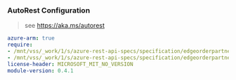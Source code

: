 ### AutoRest Configuration

> see https://aka.ms/autorest

``` yaml
azure-arm: true
require:
- /mnt/vss/_work/1/s/azure-rest-api-specs/specification/edgeorderpartner/resource-manager/readme.md
- /mnt/vss/_work/1/s/azure-rest-api-specs/specification/edgeorderpartner/resource-manager/readme.go.md
license-header: MICROSOFT_MIT_NO_VERSION
module-version: 0.4.1

```